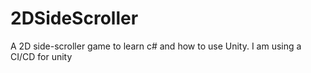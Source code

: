 # 2DSideScroller
A 2D side-scroller game to learn c# and how to use Unity.
I am using a CI/CD for unity
